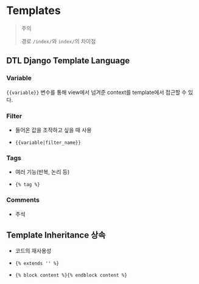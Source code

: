 # Templates

> 주의
>
> 경로 `/index/`와 `index/`의 차이점

## DTL Django Template Language


### Variable

`{{variable}}` 변수를 통해 view에서 넘겨준 context를 template에서 접근할 수 있다.

### Filter

- 들어온 값을 조작하고 싶을 때 사용

- `{{variable|filter_name}}`

### Tags

- 여러 기능(반복, 논리 등)

- `{% tag %}`

### Comments

- 주석

## Template Inheritance 상속

- 코드의 재사용성

- `{% extends '' %}`

- `{% block content %}{% endblock content %}`